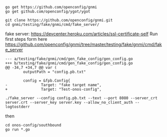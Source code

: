 ``` 
go get https://github.com/openconfig/gnmi
go get github.com/openconfig/ygot/ygot

git clone https://github.com/openconfig/gnmi.git
cd gnmi/testing/fake/gnmi/cmd/fake_server/
```

fake server:
https://devcenter.heroku.com/articles/ssl-certificate-self
Run first steps form here
https://github.com/openconfig/gnmi/tree/master/testing/fake/gnmi/cmd/fake_server
```
--- a/testing/fake/gnmi/cmd/gen_fake_config/gen_config.go
+++ b/testing/fake/gnmi/cmd/gen_fake_config/gen_config.go
@@ -34,7 +34,7 @@ var (
        outputPath = "config.pb.txt"

        config = &fpb.Config{
-               Target: "fake target name",
+               Target: "Test-onos-config",
```

```
./fake_server --config config.pb.txt --text --port 8080 --server_crt server.crt --server_key server.key --allow_no_client_auth --logtostderr
```

then 

```
cd onos-config/southbound
go run *.go
```